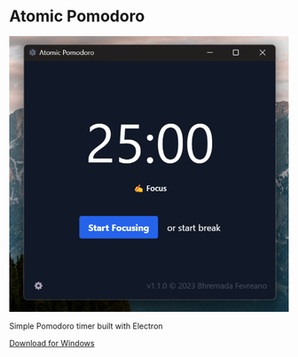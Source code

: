 # Atomic Pomodoro

![](./app-screenshot.png)

Simple Pomodoro timer built with Electron

<a href='https://github.com/boedegoat/atomic-pomodoro/releases'>Download for Windows</a>
